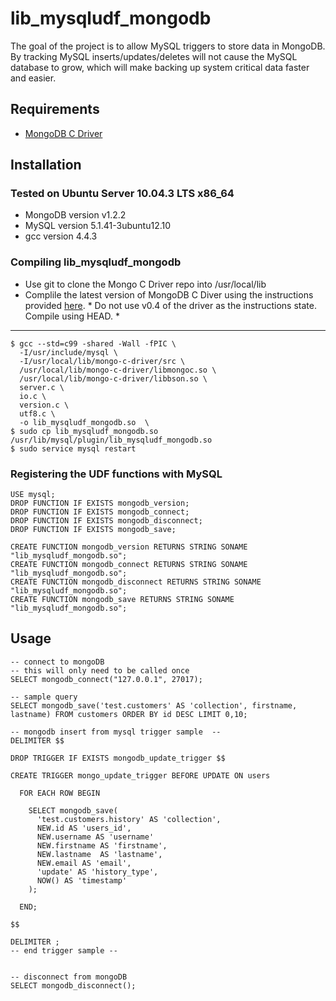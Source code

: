 # lib_mysqludf_mongodb

The goal of the project is to allow MySQL triggers to store data in MongoDB.  By tracking MySQL inserts/updates/deletes will not cause the MySQL database to grow, which will make backing up system critical data faster and easier.

## Requirements
*  [MongoDB C Driver](http://www.mongodb.org/display/DOCS/C+Language+Center)

## Installation

### Tested on Ubuntu Server 10.04.3 LTS x86_64
* MongoDB version v1.2.2
* MySQL version 5.1.41-3ubuntu12.10
* gcc version 4.4.3
  

### Compiling lib_mysqludf_mongodb
* Use git to clone the Mongo C Driver repo into /usr/local/lib
* Complile the latest version of MongoDB C Diver using the instructions provided [here](http://api.mongodb.org/c/current/building.html).  * Do not use v0.4 of the driver as the instructions state. Compile using HEAD. *

- - -

    $ gcc --std=c99 -shared -Wall -fPIC \
      -I/usr/include/mysql \
      -I/usr/local/lib/mongo-c-driver/src \
      /usr/local/lib/mongo-c-driver/libmongoc.so \
      /usr/local/lib/mongo-c-driver/libbson.so \
      server.c \
      io.c \
      version.c \
      utf8.c \ 
      -o lib_mysqludf_mongodb.so  \
    $ sudo cp lib_mysqludf_mongodb.so /usr/lib/mysql/plugin/lib_mysqludf_mongodb.so
    $ sudo service mysql restart

### Registering the UDF functions with MySQL
    USE mysql;
    DROP FUNCTION IF EXISTS mongodb_version;
    DROP FUNCTION IF EXISTS mongodb_connect;
    DROP FUNCTION IF EXISTS mongodb_disconnect;
    DROP FUNCTION IF EXISTS mongodb_save;

    CREATE FUNCTION mongodb_version RETURNS STRING SONAME "lib_mysqludf_mongodb.so";
    CREATE FUNCTION mongodb_connect RETURNS STRING SONAME "lib_mysqludf_mongodb.so";
    CREATE FUNCTION mongodb_disconnect RETURNS STRING SONAME "lib_mysqludf_mongodb.so";
    CREATE FUNCTION mongodb_save RETURNS STRING SONAME "lib_mysqludf_mongodb.so";

## Usage
    -- connect to mongoDB
    -- this will only need to be called once
    SELECT mongodb_connect("127.0.0.1", 27017);

    -- sample query
    SELECT mongodb_save('test.customers' AS 'collection', firstname, lastname) FROM customers ORDER BY id DESC LIMIT 0,10;

    -- mongodb insert from mysql trigger sample  --
    DELIMITER $$

    DROP TRIGGER IF EXISTS mongodb_update_trigger $$
     
    CREATE TRIGGER mongo_update_trigger BEFORE UPDATE ON users
      
      FOR EACH ROW BEGIN
      
        SELECT mongodb_save(
          'test.customers.history' AS 'collection',
          NEW.id AS 'users_id',
          NEW.username AS 'username'
          NEW.firstname AS 'firstname', 
          NEW.lastname  AS 'lastname',
          NEW.email AS 'email',
          'update' AS 'history_type',
          NOW() AS 'timestamp'
        );
     
      END;

    $$

    DELIMITER ;
    -- end trigger sample --


    -- disconnect from mongoDB
    SELECT mongodb_disconnect();
